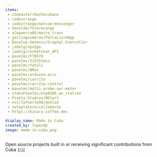```yaml
---
items:
 - n3omaster/bachecubano
 - codestrange
 - codestrange/matcom-messenger
 - daxslab/fotorecarga
 - aleguerra05/metro_trans
 - garciaguimeras/PorLaLivreApp
 - Develop-Genesis/Graphql-Controller
 - jadolg/vpn2go
 - jadolg/rocketchat_API
 - pavelmc/FT857d
 - pavelmc/Si5351mcu
 - pavelmc/Yatuli
 - pavelmc/BMux
 - pavelmc/arduino-arcs
 - pavelmc/carrito
 - pavelmc/carrito-control
 - pavelmc/multi-probe-swr-meter
 - stdevPavelmc/esp8266_wx_station
 - Pixely-Studios/NStart
 - ovillafuerte94/qvolax
 - sotoplatero/callemonte
 - https://binary-coffee.dev

display_name: Made in Cuba
created_by: lopezdp
image: made-in-cuba.png
---
```


Open source projects built in or receiving significant contributions from Cuba :cuba:
